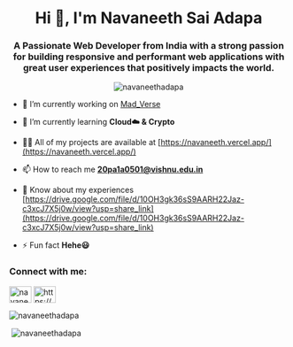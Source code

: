<h1 align="center">Hi 👋, I'm Navaneeth Sai Adapa</h1>
<h3 align="center">A Passionate Web Developer from India with a strong passion for building responsive and performant web applications with great user experiences that positively impacts the world.</h3>

<p align="center"> <img src="https://komarev.com/ghpvc/?username=navaneethadapa&label=Profile%20views&color=0e75b6&style=flat" alt="navaneethadapa" /> </p>

- 🔭 I’m currently working on [Mad_Verse](https://mad-verse-navaneethadapa.vercel.app/)

- 🌱 I’m currently learning **Cloud☁️ & Crypto**

- 👨‍💻 All of my projects are available at [https://navaneeth.vercel.app/](https://navaneeth.vercel.app/)

- 📫 How to reach me **20pa1a0501@vishnu.edu.in**

- 📄 Know about my experiences [https://drive.google.com/file/d/10OH3gk36sS9AARH22Jaz-c3xcJ7X5j0w/view?usp=share_link](https://drive.google.com/file/d/10OH3gk36sS9AARH22Jaz-c3xcJ7X5j0w/view?usp=share_link)

- ⚡ Fun fact **Hehe😃**

<h3 align="left">Connect with me:</h3>
<p align="left">
<a href="https://twitter.com/navaneeth_adapa" target="blank"><img align="center" src="https://raw.githubusercontent.com/rahuldkjain/github-profile-readme-generator/master/src/images/icons/Social/twitter.svg" alt="navaneeth_adapa" height="30" width="40" /></a>
<a href="https://linkedin.com/in/https://www.linkedin.com/in/navaneethsaiadapa/" target="blank"><img align="center" src="https://raw.githubusercontent.com/rahuldkjain/github-profile-readme-generator/master/src/images/icons/Social/linked-in-alt.svg" alt="https://www.linkedin.com/in/navaneethsaiadapa/" height="30" width="40" /></a>
</p>

<p><img align="center" src="https://github-readme-stats.vercel.app/api/top-langs?username=navaneethadapa&show_icons=true&locale=en&layout=compact" alt="navaneethadapa" /></p>

<p>&nbsp;<img align="center" src="https://github-readme-stats.vercel.app/api?username=navaneethadapa&show_icons=true&locale=en" alt="navaneethadapa" /></p>


